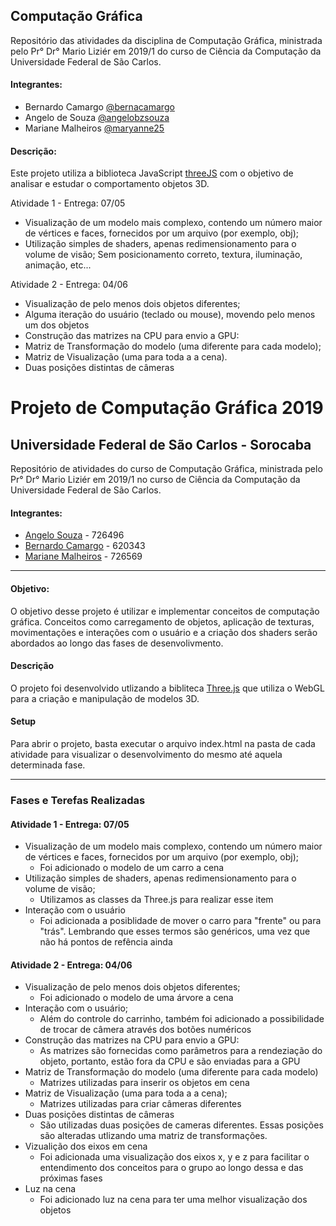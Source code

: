 ## Computação Gráfica
Repositório das atividades da disciplina de Computação Gráfica, ministrada pelo Pr° Dr° Mario Liziér em 2019/1 do curso de Ciência da Computação da Universidade Federal de São Carlos.

#### Integrantes:

- Bernardo Camargo [@bernacamargo](https://github.com/bernacamargo)
- Angelo de Souza [@angelobzsouza](https://github.com/angelobzsouza)
- Mariane Malheiros [@maryanne25](https://github.com/maryanne25)

#### Descrição:

Este projeto utiliza a biblioteca JavaScript [threeJS](https://github.com/mrdoob/three.js/) com o objetivo de analisar e estudar o comportamento objetos 3D.

Atividade 1 - Entrega: 07/05

- Visualização de um modelo mais complexo, contendo um número maior de vértices e faces, fornecidos por um arquivo (por exemplo, obj);
- Utilização simples de shaders, apenas redimensionamento para o volume de visão;
  Sem posicionamento correto, textura, iluminação, animação, etc...


Atividade 2 - Entrega: 04/06

- Visualização de pelo menos dois objetos diferentes;
- Alguma iteração do usuário (teclado ou mouse), movendo pelo menos um dos objetos 
- Construção das matrizes na CPU para envio a GPU:
- Matriz de Transformação do modelo (uma diferente para cada modelo);
- Matriz de Visualização (uma para toda a a cena).
- Duas posições distintas de câmeras
# Projeto de Computação Gráfica 2019
## Universidade Federal de São Carlos - Sorocaba
Repositório de atividades do curso de Computação Gráfica, ministrada pelo Pr° Dr° Mario Liziér em 2019/1 no curso de Ciência da Computação da Universidade Federal de São Carlos.

#### Integrantes:

- [Angelo Souza](https://github.com/angelobzsouza) - 726496
- [Bernardo Camargo](https://github.com/bernacamargo) - 620343
- [Mariane Malheiros](https://github.com/maryanne25) - 726569

---
#### Objetivo:
O objetivo desse projeto é utilizar e implementar conceitos de computação gráfica. Conceitos como carregamento de objetos, aplicação de texturas, movimentações e interações com o usuário e a criação dos shaders serão abordados ao longo das fases de desenvolivmento.

#### Descrição
O projeto foi desenvolvido utlizando a bibliteca [Three.js](https://github.com/mrdoob/three.js/) que utiliza o WebGL para a criação e manipulação de modelos 3D.

#### Setup
Para abrir o projeto, basta executar o arquivo index.html na pasta de cada atividade para visualizar o desenvolvimento do mesmo até aquela determinada fase.

---

### Fases e Terefas Realizadas

#### Atividade 1 - Entrega: 07/05

- Visualização de um modelo mais complexo, contendo um número maior de vértices e faces, fornecidos por um arquivo (por exemplo, obj);
  - Foi adicionado o modelo de um carro a cena
- Utilização simples de shaders, apenas redimensionamento para o volume de visão;
  - Utilizamos as classes da Three.js para realizar esse item
- Interação com o usuário
  - Foi adicionada a posiblidade de mover o carro para "frente" ou para "trás". Lembrando que esses termos são genéricos, uma vez que não há pontos de refência ainda


#### Atividade 2 - Entrega: 04/06

- Visualização de pelo menos dois objetos diferentes;
  - Foi adicionado o modelo de uma árvore a cena
- Interação com o usuário;
  - Além do controle do carrinho, também foi adicionado a possibilidade de trocar de câmera através dos botões numéricos
- Construção das matrizes na CPU para envio a GPU:
  - As matrizes são fornecidas como parâmetros para a rendeziação do objeto, portanto, estão fora da CPU e são enviadas para a GPU
- Matriz de Transformação do modelo (uma diferente para cada modelo)
  - Matrizes utilizadas para inserir os objetos em cena
- Matriz de Visualização (uma para toda a a cena);
  - Matrizes utilizadas para criar câmeras diferentes
- Duas posições distintas de câmeras
  - São utilizadas duas posições de cameras diferentes. Essas posições são alteradas utlizando uma matriz de transformações.
- Vizualição dos eixos em cena
  - Foi adicionada uma visualização dos eixos x, y e z para facilitar o entendimento dos conceitos para o grupo ao longo dessa e das próximas fases
- Luz na cena
  - Foi adicionado luz na cena para ter uma melhor visualização dos objetos
